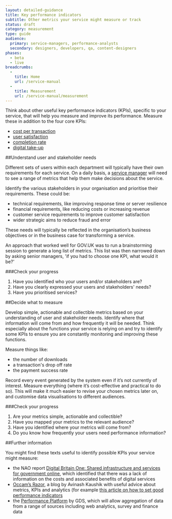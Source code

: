 ```yaml
---
layout: detailed-guidance
title: Key performance indicators
subtitle: Other metrics your service might measure or track
status: draft
category: measurement
type: guide
audience:
  primary: service-managers, performance-analysts
  secondary: designers, developers, qa, content-designers
phases:
  - beta
  - live
breadcrumbs:
  -
    title: Home
    url: /service-manual
  -
    title: Measurement
    url: /service-manual/measurement
---
```


Think about other useful key performance indicators (KPIs), specific to your service, that will help you measure and improve its performance. Measure these in addition to the four core KPIs:

* [cost per transaction](/service-manual/measurement/cost-per-transaction.html)
* [user satisfaction](/service-manual/measurement/user-satisfaction.html)
* [completion rate](/service-manual/measurement/completion-rate.html)
* [digital take-up](/service-manual/measurement/digital-takeup.html)

##Understand user and stakeholder needs

Different sets of users within each department will typically have their own requirements for each service. On a daily basis, a [service manager](/service-manual/the-team/service-manager.html) will need to see a range of metrics that help them make decisions about the service.


Identify the various stakeholders in your organisation and prioritise their requirements. These could be:

* technical requirements, like improving response time or server resilience
* financial requirements, like reducing costs or increasing revenue
* customer service requirements to improve customer satisfaction
* wider strategic aims to reduce fraud and error


These needs will typically be reflected in the organisation’s business objectives or in the business case for transforming a service.

An approach that worked well for GOV.UK was to run a brainstorming session to generate a long list of metrics. This list was then narrowed down by asking senior managers, 'if you had to choose one KPI, what would it be?'

###Check your progress

1. Have you identified who your users and/or stakeholders are?
2. Have you clearly expressed your users and stakeholders' needs?
3. Have you prioritised services?

##Decide what to measure

Develop simple, actionable and collectible metrics based on your understanding of user and stakeholder needs. Identify where that information will come from and how frequently it will be needed. Think especially about the functions your service is relying on and try to identify some KPIs to ensure you are constantly monitoring and improving these functions.

Measure things like:

* the number of downloads
* a transaction's drop off rate
* the payment success rate

Record every event generated by the system even if it’s not currently of interest. Measure everything (where it’s cost-effective and practical to do so). This will make it much easier to revise your chosen metrics later on, and customise data visualisations to different audiences.

###Check your progress

1. Are your metrics simple, actionable and collectible?
2. Have you mapped your metrics to the relevant audience?
3. Have you identified where your metrics will come from?
4. Do you know how frequently your users need performance information?

##Further information

You might find these texts useful to identify possible KPIs your service might measure:

* the NAO report [Digital Britain One: Shared infrastructure and services for government online](http://www.nao.org.uk/publications/1012/digital_britain_one.aspx), which identified that there was a lack of information on the costs and associated benefits of digital services
* [Occam’s Razor](http://www.kaushik.net/avinash/), a blog by Avinash Kaushik with useful advice about metrics, KPIs and analytics (for example [this article on how to set good performance indicators](http://www.kaushik.net/avinash/rules-choosing-web-analytics-key-performance-indicators/)
* the [Performance Platform](https://www.gov.uk/performance) by GDS, which will allow aggregation of data from a range of sources including web analytics, survey and finance data
